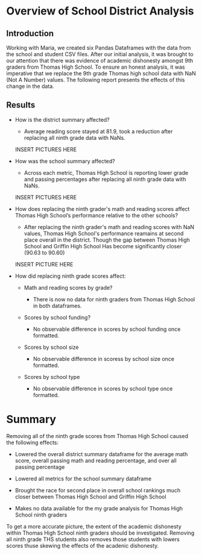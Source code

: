 #  Overview of School District Analysis

## Introduction

Working with Maria, we created six Pandas Dataframes with the data from the school and student CSV files. After our initial analysis, it was brought to our attention that there was evidence of academic dishonesty amongst 9th graders from Thomas High School. To ensure an honest analysis, it was imperative that we replace the 9th grade Thomas high school data with NaN (Not A Number) values. The following report presents the effects of this change in the data.

## Results

* How is the district summary affected? 
    * Average reading score stayed at 81.9, took a reduction after replacing all ninth grade data with NaNs.

    INSERT PICTURES HERE

* How was the school summary affected? 
    * Across each metric, Thomas High School is reporting lower grade and passing percentages after replacing all ninth grade data with NaNs.

    INSERT PICTURES HERE

* How does replacing the ninth grader's math and reading scores affect Thomas High School’s performance relative to the other schools?
    * After replacing the ninth grader's math and reading scores with NaN values, Thomas High School's performance reamains at second place overall in the district. Though the gap between Thomas High School and Griffin High School Has become significantly closer (90.63 to 90.60)

    INSERT PICTURE HERE

* How did replacing ninth grade scores affect:

    * Math and reading scores by grade?
        * There is now no data for ninth graders from Thomas High School in both dataframes.

    * Scores by school funding?
        * No observable difference in scores by school funding once formatted.
    
    * Scores by school size
        * No observable difference in scoress by school size  once formatted.
    
    * Scores by school type
        * No observable difference in scores by school type once formatted.

# Summary

Removing all of the ninth grade scores from Thomas High School caused the following effects:

* Lowered the overall district summary dataframe for the average math score, overall passing math and reading percentage, and over all passing percentage

* Lowered all metrics for the school summary dataframe

* Brought the race for second place in overall school rankings much closer between Thomas High School and Griffin High School

* Makes no data available for the my grade analysis for Thomas High School ninth graders

To get a more accurate picture, the extent of the academic dishonesty within Thomas High School ninth graders should be investigated. Removing all ninth grade THS students also removes those students with lowers scores thuse skewing the effects of the acadenic dishonesty.





    